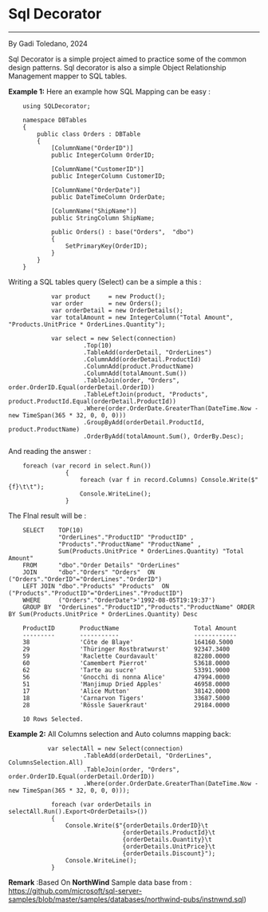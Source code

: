 ﻿# Sql Decorator
---------------
By Gadi Toledano, 2024

Sql Decorator is a simple project aimed to practice some of the common design patterns.
Sql decorator is also a simple Object Relationship Management mapper to SQL tables.  

**Example 1:**
Here an example how SQL Mapping can be easy :
     
        using SQLDecorator;

        namespace DBTables
        { 
            public class Orders : DBTable
            {
                [ColumnName("OrderID")]
                public IntegerColumn OrderID;
        
                [ColumnName("CustomerID")]
                public IntegerColumn CustomerID;
        
                [ColumnName("OrderDate")]
                public DateTimeColumn OrderDate;

                [ColumnName("ShipName")]
                public StringColumn ShipName;

                public Orders() : base("Orders",  "dbo")
                {            
                    SetPrimaryKey(OrderID);
                }        
            }
        }

Writing a SQL tables query (Select) can be a simple a this :

                var product     = new Product();
                var order       = new Orders();
                var orderDetail = new OrderDetails();
                var totalAmount = new IntegerColumn("Total Amount", "Products.UnitPrice * OrderLines.Quantity");

                var select = new Select(connection)
                         .Top(10)
                         .TableAdd(orderDetail, "OrderLines")
                         .ColumnAdd(orderDetail.ProductId)
                         .ColumnAdd(product.ProductName)
                         .ColumnAdd(totalAmount.Sum())
                         .TableJoin(order, "Orders", order.OrderID.Equal(orderDetail.OrderID))
                         .TableLeftJoin(product, "Products", product.ProductId.Equal(orderDetail.ProductId))
                         .Where(order.OrderDate.GreaterThan(DateTime.Now - new TimeSpan(365 * 32, 0, 0, 0)))
                         .GroupByAdd(orderDetail.ProductId, product.ProductName)
                         .OrderByAdd(totalAmount.Sum(), OrderBy.Desc);

And reading the answer :

        foreach (var record in select.Run())
                    {
                        foreach (var f in record.Columns) Console.Write($"{f}\t\t");
                        Console.WriteLine();
                    }

The FInal result will be :

        SELECT    TOP(10) 
                  "OrderLines"."ProductID" "ProductID" ,
                  "Products"."ProductName" "ProductName" ,
                  Sum(Products.UnitPrice * OrderLines.Quantity) "Total Amount" 
        FROM      "dbo"."Order Details" "OrderLines"  
        JOIN      "dbo"."Orders" "Orders"  ON ("Orders"."OrderID"="OrderLines"."OrderID") 
        LEFT JOIN "dbo"."Products" "Products"  ON ("Products"."ProductID"="OrderLines"."ProductID")
        WHERE     ("Orders"."OrderDate">'1992-08-05T19:19:37') 
        GROUP BY  "OrderLines"."ProductID","Products"."ProductName" ORDER BY Sum(Products.UnitPrice * OrderLines.Quantity) Desc

        ProductID       ProductName                     Total Amount
        ---------       -----------                     ------------
        38              'Côte de Blaye'                 164160.5000
        29              'Thüringer Rostbratwurst'       92347.3400
        59              'Raclette Courdavault'          82280.0000
        60              'Camembert Pierrot'             53618.0000
        62              'Tarte au sucre'                53391.9000
        56              'Gnocchi di nonna Alice'        47994.0000
        51              'Manjimup Dried Apples'         46958.0000
        17              'Alice Mutton'                  38142.0000
        18              'Carnarvon Tigers'              33687.5000
        28              'Rössle Sauerkraut'             29184.0000

        10 Rows Selected.

**Example 2:**
All Columns selection and Auto columns mapping back:

               var selectAll = new Select(connection)
                         .TableAdd(orderDetail, "OrderLines", ColumnsSelection.All)
                         .TableJoin(order, "Orders", order.OrderID.Equal(orderDetail.OrderID))
                         .Where(order.OrderDate.GreaterThan(DateTime.Now - new TimeSpan(365 * 32, 0, 0, 0)));

                foreach (var orderDetails in selectAll.Run().Export<OrderDetails>())
                {
                    Console.Write($"{orderDetails.OrderID}\t
                                    {orderDetails.ProductId}\t
                                    {orderDetails.Quantity}\t
                                    {orderDetails.UnitPrice}\t
                                    {orderDetails.Discount}");
                    Console.WriteLine();
                }

**Remark** :Based On **NorthWind** Sample data base 
from : https://github.com/microsoft/sql-server-samples/blob/master/samples/databases/northwind-pubs/instnwnd.sql)
